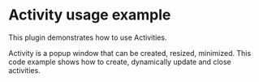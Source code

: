# Activity usage example

This plugin demonstrates how to use Activities.

Activity is a popup window that can be created, resized, minimized.
This code example shows how to create, dynamically update and close activities.
